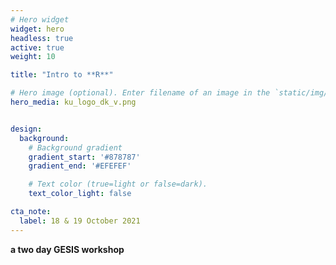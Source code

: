 ```yaml
---
# Hero widget
widget: hero
headless: true
active: true
weight: 10

title: "Intro to **R**"

# Hero image (optional). Enter filename of an image in the `static/img/` folder.
hero_media: ku_logo_dk_v.png


design:
  background:
    # Background gradient
    gradient_start: '#878787'
    gradient_end: '#EFEFEF'

    # Text color (true=light or false=dark).
    text_color_light: false

cta_note:
  label: 18 & 19 October 2021
---
```


**a two day GESIS workshop**